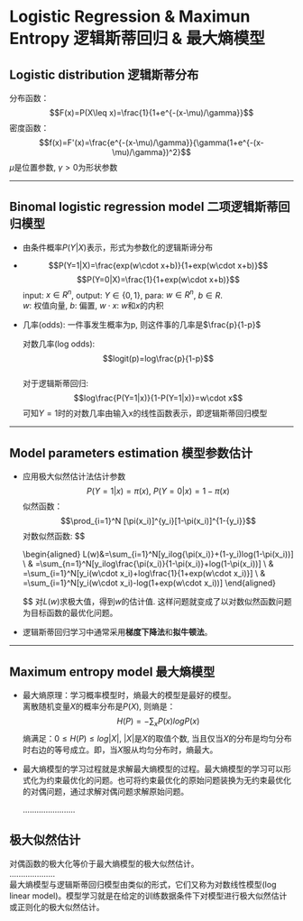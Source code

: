 # Logistic Regression & Maximun Entropy 逻辑斯蒂回归 & 最大熵模型
## Logistic distribution    逻辑斯蒂分布
分布函数：  
$$F(x)=P(X\leq x)=\frac{1}{1+e^{-(x-\mu)/\gamma}}$$
密度函数：  
$$f(x)=F'(x)=\frac{e^{-(x-\mu)/\gamma}}{\gamma(1+e^{-(x-\mu)/\gamma})^2}$$
$\mu$是位置参数, $\gamma>0$为形状参数
***
## Binomal logistic regression model    二项逻辑斯蒂回归模型
* 由条件概率$P(Y|X)$表示，形式为参数化的逻辑斯谛分布
* 
  $$P(Y=1|X)=\frac{exp(w\cdot x+b)}{1+exp(w\cdot x+b)}$$
  $$P(Y=0|X)=\frac{1}{1+exp(w\cdot x+b)}$$
  input: $x\in R^n$, output: $Y\in\{0,1\}$, para: $w\in R^n$, $b\in R$.  
  $w$: 权值向量, $b$: 偏置, $w\cdot x$: $w$和$x$的内积
* 几率(odds): 一件事发生概率为p, 则这件事的几率是$\frac{p}{1-p}$
  
  对数几率(log odds): 
    $$logit(p)=log\frac{p}{1-p}$$  
  对于逻辑斯蒂回归:
$$log\frac{P(Y=1|x)}{1-P(Y=1|x)}=w\cdot x$$
可知$Y=1$时的对数几率由输入x的线性函数表示，即逻辑斯蒂回归模型
***
## Model parameters estimation  模型参数估计
* 应用极大似然估计法估计参数
  $$P(Y=1|x)=\pi(x),\ P(Y=0|x)=1-\pi(x)$$
  似然函数：
  $$\prod_{i=1}^N [\pi(x_i)]^{y_i}[1-\pi(x_i)]^{1-{y_i}}$$
  对数似然函数: 
  $$

  \begin{aligned}
      L(w)&=\sum_{i=1}^N[y_ilog{\pi(x_i)}+(1-y_i)log(1-\pi(x_i))]   \\
      & =\sum_{n=1}^N[y_ilog\frac{\pi(x_i)}{1-\pi(x_i)}+log(1-\pi(x_i))]    \\
      & =\sum_{i=1}^N[y_i(w\cdot x_i)+log\frac{1}{1+exp(w\cdot x_i)}]   \\
      & =\sum_{i=1}^N[y_i(w\cdot x_i)-log(1+exp(w\cdot x_i))]
  \end{aligned}

  $$
  对$L(w)$求极大值，得到$w$的估计值.
  这样问题就变成了以对数似然函数问题为目标函数的最优化问题。
* 逻辑斯蒂回归学习中通常采用**梯度下降法**和**拟牛顿法**。

***
## Maximum entropy model  最大熵模型 
* 最大熵原理：学习概率模型时，熵最大的模型是最好的模型。  
  离散随机变量$X$的概率分布是$P(X)$, 则熵是：  
  $$H(P)=-\sum_xP(x)logP(x)$$
  熵满足：$0\leq H(P)\leq log|X|$, $|X|$是$X$的取值个数, 当且仅当$X$的分布是均匀分布时右边的等号成立。即，当$X$服从均匀分布时，熵最大。
* 最大熵模型的学习过程就是求解最大熵模型的过程。最大熵模型的学习可以形式化为约束最优化的问题。也可将约束最优化的原始问题装换为无约束最优化的对偶问题，通过求解对偶问题求解原始问题。
  
  .......................

## 极大似然估计  
对偶函数的极大化等价于最大熵模型的极大似然估计。  
....................  
最大熵模型与逻辑斯蒂回归模型由类似的形式，它们又称为对数线性模型(log linear model)。模型学习就是在给定的训练数据条件下对模型进行极大似然估计或正则化的极大似然估计。